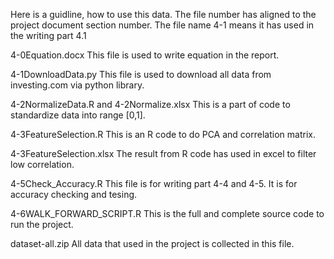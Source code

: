Here is a guidline, how to use this data.
The file number has aligned to the project document section number. The file name 4-1 means it has used in the writing part 4.1

4-0Equation.docx
This file is used to write equation in the report.

4-1DownloadData.py
This file is used to download all data from investing.com via python library.

4-2NormalizeData.R and 4-2Normalize.xlsx
This is a part of code to standardize data into range [0,1].

4-3FeatureSelection.R
This is an R code to do PCA and correlation matrix.

4-3FeatureSelection.xlsx
The result from R code has used in excel to filter low correlation.

4-5Check_Accuracy.R
This file is for writing part 4-4 and 4-5. It is for accuracy checking and tesing. 

4-6WALK_FORWARD_SCRIPT.R
This is the full and complete source code to run the project.


dataset-all.zip
All data that used in the project is collected in this file.

